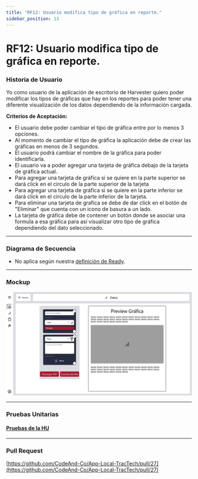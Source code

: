 ```yaml
---
title: "RF12: Usuario modifica tipo de gráfica en reporte."  
sidebar_position: 13
---
```


# RF12: Usuario modifica tipo de gráfica en reporte.

### Historia de Usuario
Yo como usuario de la aplicación de escritorio de Harvester quiero poder modificar los tipos de gráficas que hay en los reportes para poder tener una diferente visualización de los datos dependiendo de la información cargada.

  **Criterios de Aceptación:**

  - El usuario debe poder cambiar el tipo de gráfica entre por lo menos 3 opciones.
  - Al momento de cambiar el tipo de gráfica la aplicación debe de crear las gráficas en menos de 3 segundos.
  - El usuario podrá cambiar el nombre de la gráfica para poder identificarla. 
  - El usuario va a poder agregar una tarjeta de gráfica debajo de la tarjeta de gráfica actual.
  - Para agregar una tarjeta de gráfica si se quiere en la parte superior se dará click en el circulo de la parte superior de la tarjeta
  - Para agregar una tarjeta de gráfica si se quiere en la parte inferior se dará click en el circulo de la parte inferior de la tarjeta. 
  - Para eliminar una tarjeta de grafica se debe de dar click en el botón de "Eliminar" que cuenta con un icono de basura a un lado.
  - La tarjeta de gráfica debe de contener un botón donde se asociar una formula a esa gráfica para así visualizar otro tipo de gráfica dependiendo del dato seleccionado. 

---

### Diagrama de Secuencia

- No aplica según nuestra [definición de Ready](../../definicion-ready-tractores.md).

---

### Mockup

![Mockup](./mockups/RF3.png)


--- 

### Pruebas Unitarias 

#### [Pruebas de la HU](https://docs.google.com/spreadsheets/d/1W-JW32dTsfI22-Yl5LydMhiu-oXHH_xo3hWvK6FHeLw/edit?gid=1382813747#gid=1382813747)

---

### Pull Request
[https://github.com/CodeAnd-Co/App-Local-TracTech/pull/27](https://github.com/CodeAnd-Co/App-Local-TracTech/pull/27)
